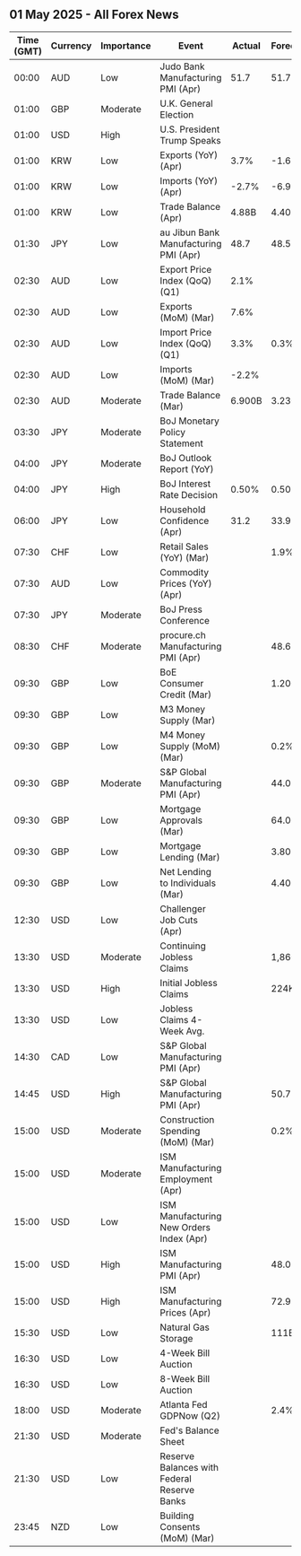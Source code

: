 ## 01 May 2025 - All Forex News

| Time (GMT) | Currency | Importance | Event | Actual | Forecast | Previous |
|------|----------|------------|-------|--------|----------|----------|
| 00:00 | AUD | Low | Judo Bank Manufacturing PMI (Apr) | 51.7 | 51.7 | 52.1 |
| 01:00 | GBP | Moderate | U.K. General Election |  |  |  |
| 01:00 | USD | High | U.S. President Trump Speaks |  |  |  |
| 01:00 | KRW | Low | Exports (YoY) (Apr) | 3.7% | -1.6% | 3.0% |
| 01:00 | KRW | Low | Imports (YoY) (Apr) | -2.7% | -6.9% | 2.3% |
| 01:00 | KRW | Low | Trade Balance (Apr) | 4.88B | 4.40B | 4.92B |
| 01:30 | JPY | Low | au Jibun Bank Manufacturing PMI (Apr) | 48.7 | 48.5 | 48.4 |
| 02:30 | AUD | Low | Export Price Index (QoQ) (Q1) | 2.1% |  | 3.6% |
| 02:30 | AUD | Low | Exports (MoM) (Mar) | 7.6% |  | -4.2% |
| 02:30 | AUD | Low | Import Price Index (QoQ) (Q1) | 3.3% | 0.3% | 0.2% |
| 02:30 | AUD | Low | Imports (MoM) (Mar) | -2.2% |  | 1.8% |
| 02:30 | AUD | Moderate | Trade Balance (Mar) | 6.900B | 3.230B | 2.852B |
| 03:30 | JPY | Moderate | BoJ Monetary Policy Statement |  |  |  |
| 04:00 | JPY | Moderate | BoJ Outlook Report (YoY) |  |  |  |
| 04:00 | JPY | High | BoJ Interest Rate Decision | 0.50% | 0.50% | 0.50% |
| 06:00 | JPY | Low | Household Confidence (Apr) | 31.2 | 33.9 | 34.1 |
| 07:30 | CHF | Low | Retail Sales (YoY) (Mar) |  | 1.9% | 1.6% |
| 07:30 | AUD | Low | Commodity Prices (YoY) (Apr) |  |  | -6.5% |
| 07:30 | JPY | Moderate | BoJ Press Conference |  |  |  |
| 08:30 | CHF | Moderate | procure.ch Manufacturing PMI (Apr) |  | 48.6 | 48.9 |
| 09:30 | GBP | Low | BoE Consumer Credit (Mar) |  | 1.200B | 1.358B |
| 09:30 | GBP | Low | M3 Money Supply (Mar) |  |  | 3,119.0B |
| 09:30 | GBP | Low | M4 Money Supply (MoM) (Mar) |  | 0.2% | 0.2% |
| 09:30 | GBP | Moderate | S&P Global Manufacturing PMI (Apr) |  | 44.0 | 44.9 |
| 09:30 | GBP | Low | Mortgage Approvals (Mar) |  | 64.00K | 65.48K |
| 09:30 | GBP | Low | Mortgage Lending (Mar) |  | 3.80B | 3.29B |
| 09:30 | GBP | Low | Net Lending to Individuals (Mar) |  | 4.400B | 4.600B |
| 12:30 | USD | Low | Challenger Job Cuts (Apr) |  |  | 275.240K |
| 13:30 | USD | Moderate | Continuing Jobless Claims |  | 1,860K | 1,841K |
| 13:30 | USD | High | Initial Jobless Claims |  | 224K | 222K |
| 13:30 | USD | Low | Jobless Claims 4-Week Avg. |  |  | 220.25K |
| 14:30 | CAD | Low | S&P Global Manufacturing PMI (Apr) |  |  | 46.3 |
| 14:45 | USD | High | S&P Global Manufacturing PMI (Apr) |  | 50.7 | 50.2 |
| 15:00 | USD | Moderate | Construction Spending (MoM) (Mar) |  | 0.2% | 0.7% |
| 15:00 | USD | Moderate | ISM Manufacturing Employment (Apr) |  |  | 44.7 |
| 15:00 | USD | Low | ISM Manufacturing New Orders Index (Apr) |  |  | 45.2 |
| 15:00 | USD | High | ISM Manufacturing PMI (Apr) |  | 48.0 | 49.0 |
| 15:00 | USD | High | ISM Manufacturing Prices (Apr) |  | 72.9 | 69.4 |
| 15:30 | USD | Low | Natural Gas Storage |  | 111B | 88B |
| 16:30 | USD | Low | 4-Week Bill Auction |  |  | 4.220% |
| 16:30 | USD | Low | 8-Week Bill Auction |  |  | 4.225% |
| 18:00 | USD | Moderate | Atlanta Fed GDPNow (Q2) |  | 2.4% | 2.4% |
| 21:30 | USD | Moderate | Fed's Balance Sheet |  |  | 6,727B |
| 21:30 | USD | Low | Reserve Balances with Federal Reserve Banks |  |  | 3.209T |
| 23:45 | NZD | Low | Building Consents (MoM) (Mar) |  |  | 0.7% |
